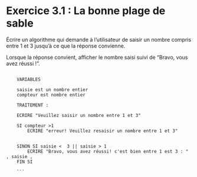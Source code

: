 # Exercice 3.1 : La bonne plage de sable

Écrire un algorithme qui demande à l’utilisateur de saisir un nombre compris entre 1 et 3 jusqu’à ce que la réponse convienne.

Lorsque la réponse convient, afficher le nombre saisi suivi de “Bravo, vous avez réussi !”.

```
	
	VARIABLES

	saisie est un nombre entier
	compteur est nombre entier
	
	TRAITEMENT :
	
	ECRIRE "Veuillez saisir un nombre entre 1 et 3"
		
	SI compteur >1 
		ECRIRE "erreur! Veuillez resaisir un nombre entre 1 et 3"
	
	
	SINON SI saisie <  3 || saisie > 1
		ECRIRE "Bravo, vous avez réussi! c'est bien entre 1 est 3 : " , saisie ,
	FIN SI
	
	```